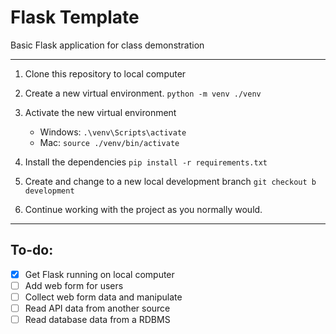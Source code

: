 # Flask Template
Basic Flask application for class demonstration

---
1. Clone this repository to local computer

2. Create a new virtual environment. ```python -m venv ./venv```

3. Activate the new virtual environment
   - Windows:  ```.\venv\Scripts\activate```
   - Mac:  ```source ./venv/bin/activate```

4. Install the dependencies ```pip install -r requirements.txt```

5. Create and change to a new local development branch ```git checkout b development```

6. Continue working with the project as you normally would.

---
## To-do: 

- [x] Get Flask running on local computer
- [ ] Add web form for users
- [ ] Collect web form data and manipulate
- [ ] Read API data from another source
- [ ] Read database data from a RDBMS
